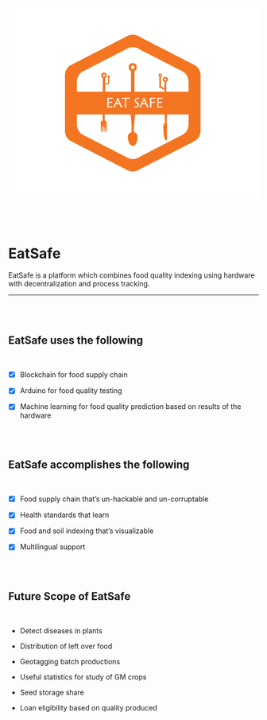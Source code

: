 ![logo](static/logo.png)

<br/>
<br/>


# EatSafe
EatSafe is a platform which combines food quality indexing using hardware with decentralization and process
tracking. 
___

<br/>
<br/>

## EatSafe uses the following

<br/>

- [X] Blockchain for food supply chain
- [X] Arduino for food quality testing
- [X] Machine learning for food quality prediction based on results of the hardware


<br/>
<br/>

## EatSafe accomplishes the following

<br/>

- [X] Food supply chain that’s un-hackable and un-corruptable 
- [X] Health standards that learn
- [X] Food and soil indexing that’s visualizable
- [X] Multilingual support


<br/>
<br/>



## Future Scope of EatSafe

<br/>

* Detect diseases in plants

* Distribution of left over food

* Geotagging batch productions

* Useful statistics for study of GM crops

* Seed storage share 

* Loan eligibility based on quality produced



